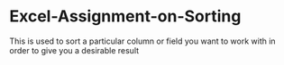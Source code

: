 # Excel-Assignment-on-Sorting
This is used to sort a particular column or field you want to work with in order to give you a desirable result
